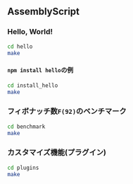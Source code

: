 ## AssemblyScript

### Hello, World!

```sh
cd hello
make
```

#### `npm install hello`の例

```sh
cd install_hello
make
```

### フィボナッチ数`F(92)`のベンチマーク

```sh
cd benchmark
make
```

### カスタマイズ機能(プラグイン)

```sh
cd plugins
make
```
